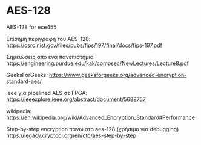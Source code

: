 # AES-128
AES-128 for ece455

Επίσημη περιγραφή του AES-128:
https://csrc.nist.gov/files/pubs/fips/197/final/docs/fips-197.pdf

Σημειώσεις από ένα πανεπιστήμιο:
https://engineering.purdue.edu/kak/compsec/NewLectures/Lecture8.pdf

GeeksForGeeks:
https://www.geeksforgeeks.org/advanced-encryption-standard-aes/

ieee για pipelined AES σε FPGA:
https://ieeexplore.ieee.org/abstract/document/5688757

wikipedia:
https://en.wikipedia.org/wiki/Advanced_Encryption_Standard#Performance

Step-by-step encryption πάνω στο aes-128 (χρήσιμο για debugging)
https://legacy.cryptool.org/en/cto/aes-step-by-step
